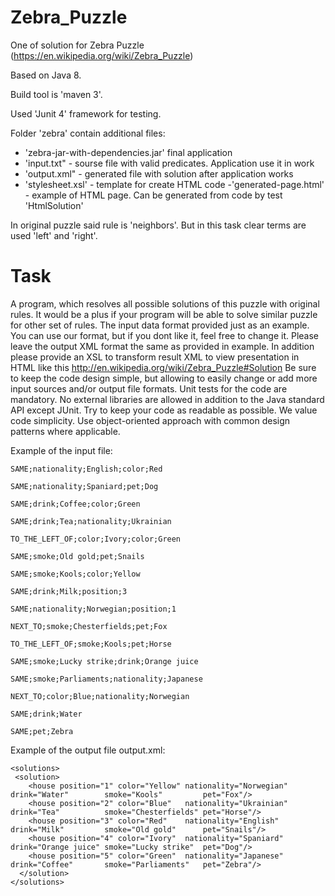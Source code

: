 # Zebra_Puzzle
One of solution for Zebra Puzzle (https://en.wikipedia.org/wiki/Zebra_Puzzle)

Based on Java 8.

Build tool is 'maven 3'.

Used 'Junit 4' framework for testing.


Folder 'zebra' contain additional files:
- 'zebra-jar-with-dependencies.jar' final application
- 'input.txt" - sourse file with valid predicates. Application use it in work
- 'output.xml" - generated file with solution after application works
- 'stylesheet.xsl' - template for create HTML code
-'generated-page.html' - example of HTML page. Can be generated from code by test 'HtmlSolution'

In original puzzle said rule is 'neighbors'. 
But in this task clear terms are used 'left' and 'right'.

# Task
A program, which resolves all possible solutions of this puzzle with original rules. It would be a plus if your program will be able to solve similar puzzle for other set of rules.
The input data format provided just as an example. You can use our format, but if you dont like it, feel free to change it.
Please leave the output XML format the same as provided in example.
In addition please provide an XSL to transform result XML to view presentation in HTML like this http://en.wikipedia.org/wiki/Zebra_Puzzle#Solution
Be sure to keep the code design simple, but allowing to easily change or add more input sources and/or output file formats.
Unit tests for the code are mandatory. No external libraries are allowed in addition to the Java standard API except JUnit.
Try to keep your code as readable as possible. We value code simplicity. Use object-oriented approach with common design patterns where applicable.

Example of the input file:
```
SAME;nationality;English;color;Red

SAME;nationality;Spaniard;pet;Dog

SAME;drink;Coffee;color;Green

SAME;drink;Tea;nationality;Ukrainian

TO_THE_LEFT_OF;color;Ivory;color;Green

SAME;smoke;Old gold;pet;Snails

SAME;smoke;Kools;color;Yellow

SAME;drink;Milk;position;3

SAME;nationality;Norwegian;position;1

NEXT_TO;smoke;Chesterfields;pet;Fox

TO_THE_LEFT_OF;smoke;Kools;pet;Horse

SAME;smoke;Lucky strike;drink;Orange juice

SAME;smoke;Parliaments;nationality;Japanese

NEXT_TO;color;Blue;nationality;Norwegian

SAME;drink;Water

SAME;pet;Zebra
```

Example of the output file output.xml:
```
<solutions>
 <solution>
    <house position="1" color="Yellow" nationality="Norwegian" drink="Water"        smoke="Kools"         pet="Fox"/>
    <house position="2" color="Blue"   nationality="Ukrainian" drink="Tea"          smoke="Chesterfields" pet="Horse"/>
    <house position="3" color="Red"    nationality="English"   drink="Milk"         smoke="Old gold"      pet="Snails"/>
    <house position="4" color="Ivory"  nationality="Spaniard"  drink="Orange juice" smoke="Lucky strike"  pet="Dog"/>
    <house position="5" color="Green"  nationality="Japanese"  drink="Coffee"       smoke="Parliaments"   pet="Zebra"/>
  </solution>
</solutions>
